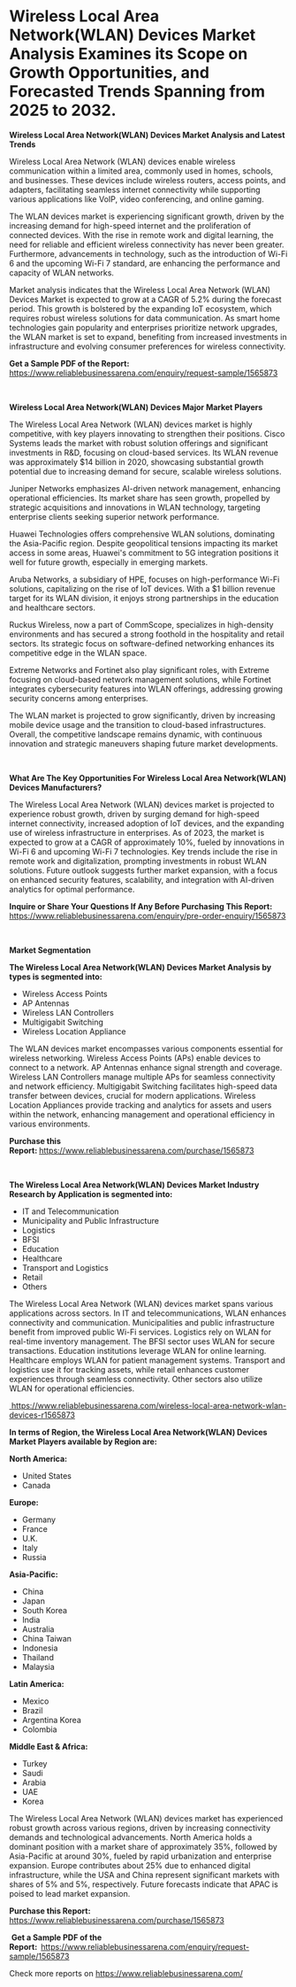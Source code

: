 <p><h1>Wireless Local Area Network(WLAN) Devices Market Analysis Examines its Scope on Growth Opportunities, and Forecasted Trends Spanning from 2025 to 2032.</h1></p><p><strong>Wireless Local Area Network(WLAN) Devices Market Analysis and Latest Trends</strong></p>
<p><p>Wireless Local Area Network (WLAN) devices enable wireless communication within a limited area, commonly used in homes, schools, and businesses. These devices include wireless routers, access points, and adapters, facilitating seamless internet connectivity while supporting various applications like VoIP, video conferencing, and online gaming. </p><p>The WLAN devices market is experiencing significant growth, driven by the increasing demand for high-speed internet and the proliferation of connected devices. With the rise in remote work and digital learning, the need for reliable and efficient wireless connectivity has never been greater. Furthermore, advancements in technology, such as the introduction of Wi-Fi 6 and the upcoming Wi-Fi 7 standard, are enhancing the performance and capacity of WLAN networks.</p><p>Market analysis indicates that the Wireless Local Area Network (WLAN) Devices Market is expected to grow at a CAGR of 5.2% during the forecast period. This growth is bolstered by the expanding IoT ecosystem, which requires robust wireless solutions for data communication. As smart home technologies gain popularity and enterprises prioritize network upgrades, the WLAN market is set to expand, benefiting from increased investments in infrastructure and evolving consumer preferences for wireless connectivity.</p></p>
<p><strong>Get a Sample PDF of the Report:&nbsp;</strong> <a href="https://www.reliablebusinessarena.com/enquiry/request-sample/1565873?utm_campaign=2337&utm_medium=2&utm_source=Github&utm_content=ia&utm_term=12022025&utm_id=wireless-local-area-networkwlan-devices">https://www.reliablebusinessarena.com/enquiry/request-sample/1565873</a></p>
<p>&nbsp;</p>
<p><strong>Wireless Local Area Network(WLAN) Devices Major Market Players</strong></p>
<p><p>The Wireless Local Area Network (WLAN) devices market is highly competitive, with key players innovating to strengthen their positions. Cisco Systems leads the market with robust solution offerings and significant investments in R&D, focusing on cloud-based services. Its WLAN revenue was approximately $14 billion in 2020, showcasing substantial growth potential due to increasing demand for secure, scalable wireless solutions.</p><p>Juniper Networks emphasizes AI-driven network management, enhancing operational efficiencies. Its market share has seen growth, propelled by strategic acquisitions and innovations in WLAN technology, targeting enterprise clients seeking superior network performance.</p><p>Huawei Technologies offers comprehensive WLAN solutions, dominating the Asia-Pacific region. Despite geopolitical tensions impacting its market access in some areas, Huawei's commitment to 5G integration positions it well for future growth, especially in emerging markets.</p><p>Aruba Networks, a subsidiary of HPE, focuses on high-performance Wi-Fi solutions, capitalizing on the rise of IoT devices. With a $1 billion revenue target for its WLAN division, it enjoys strong partnerships in the education and healthcare sectors.</p><p>Ruckus Wireless, now a part of CommScope, specializes in high-density environments and has secured a strong foothold in the hospitality and retail sectors. Its strategic focus on software-defined networking enhances its competitive edge in the WLAN space.</p><p>Extreme Networks and Fortinet also play significant roles, with Extreme focusing on cloud-based network management solutions, while Fortinet integrates cybersecurity features into WLAN offerings, addressing growing security concerns among enterprises.</p><p>The WLAN market is projected to grow significantly, driven by increasing mobile device usage and the transition to cloud-based infrastructures. Overall, the competitive landscape remains dynamic, with continuous innovation and strategic maneuvers shaping future market developments.</p></p>
<p>&nbsp;</p>
<p><strong>What Are The Key Opportunities For Wireless Local Area Network(WLAN) Devices Manufacturers?</strong></p>
<p><p>The Wireless Local Area Network (WLAN) devices market is projected to experience robust growth, driven by surging demand for high-speed internet connectivity, increased adoption of IoT devices, and the expanding use of wireless infrastructure in enterprises. As of 2023, the market is expected to grow at a CAGR of approximately 10%, fueled by innovations in Wi-Fi 6 and upcoming Wi-Fi 7 technologies. Key trends include the rise in remote work and digitalization, prompting investments in robust WLAN solutions. Future outlook suggests further market expansion, with a focus on enhanced security features, scalability, and integration with AI-driven analytics for optimal performance.</p></p>
<p><strong>Inquire or Share Your Questions If Any Before Purchasing This Report:</strong> <a href="https://www.reliablebusinessarena.com/enquiry/pre-order-enquiry/1565873?utm_campaign=2337&utm_medium=2&utm_source=Github&utm_content=ia&utm_term=12022025&utm_id=wireless-local-area-networkwlan-devices">https://www.reliablebusinessarena.com/enquiry/pre-order-enquiry/1565873</a></p>
<p>&nbsp;</p>
<p><strong>Market Segmentation</strong></p>
<p><strong>The Wireless Local Area Network(WLAN) Devices Market Analysis by types is segmented into:</strong></p>
<p><ul><li>Wireless Access Points</li><li>AP Antennas</li><li>Wireless LAN Controllers</li><li>Multigigabit Switching</li><li>Wireless Location Appliance</li></ul></p>
<p><p>The WLAN devices market encompasses various components essential for wireless networking. Wireless Access Points (APs) enable devices to connect to a network. AP Antennas enhance signal strength and coverage. Wireless LAN Controllers manage multiple APs for seamless connectivity and network efficiency. Multigigabit Switching facilitates high-speed data transfer between devices, crucial for modern applications. Wireless Location Appliances provide tracking and analytics for assets and users within the network, enhancing management and operational efficiency in various environments.</p></p>
<p><strong>Purchase this Report:&nbsp;</strong><a href="https://www.reliablebusinessarena.com/purchase/1565873?utm_campaign=2337&utm_medium=2&utm_source=Github&utm_content=ia&utm_term=12022025&utm_id=wireless-local-area-networkwlan-devices">https://www.reliablebusinessarena.com/purchase/1565873</a></p>
<p>&nbsp;</p>
<p><strong>The Wireless Local Area Network(WLAN) Devices Market Industry Research by Application is segmented into:</strong></p>
<p><ul><li>IT and Telecommunication</li><li>Municipality and Public Infrastructure</li><li>Logistics</li><li>BFSI</li><li>Education</li><li>Healthcare</li><li>Transport and Logistics</li><li>Retail</li><li>Others</li></ul></p>
<p><p>The Wireless Local Area Network (WLAN) devices market spans various applications across sectors. In IT and telecommunications, WLAN enhances connectivity and communication. Municipalities and public infrastructure benefit from improved public Wi-Fi services. Logistics rely on WLAN for real-time inventory management. The BFSI sector uses WLAN for secure transactions. Education institutions leverage WLAN for online learning. Healthcare employs WLAN for patient management systems. Transport and logistics use it for tracking assets, while retail enhances customer experiences through seamless connectivity. Other sectors also utilize WLAN for operational efficiencies.</p></p>
<p><a href="https://www.reliablebusinessarena.com/wireless-local-area-network-wlan-devices-r1565873?utm_campaign=2337&utm_medium=2&utm_source=Github&utm_content=ia&utm_term=12022025&utm_id=wireless-local-area-networkwlan-devices">&nbsp;https://www.reliablebusinessarena.com/wireless-local-area-network-wlan-devices-r1565873</a></p>
<p><strong>In terms of Region, the Wireless Local Area Network(WLAN) Devices Market Players available by Region are:</strong></p>
<p>
    <p> <strong> North America: </strong>
        <ul>
            <li>United States</li>
            <li>Canada</li>
        </ul>
        </p> 
    <p> <strong> Europe: </strong>
        <ul>
            <li>Germany</li>
            <li>France</li>
            <li>U.K.</li>
            <li>Italy</li>
            <li>Russia</li>
        </ul>
        </p> 
    <p> <strong> Asia-Pacific: </strong>
        <ul>
            <li>China</li>
            <li>Japan</li>
            <li>South Korea</li>
            <li>India</li>
            <li>Australia</li>
            <li>China Taiwan</li>
            <li>Indonesia</li>
            <li>Thailand</li>
            <li>Malaysia</li>
        </ul>
        </p> 
    <p> <strong> Latin America: </strong>
        <ul>
            <li>Mexico</li>
            <li>Brazil</li>
            <li>Argentina Korea</li>
            <li>Colombia</li>
        </ul>
        </p> 
    <p> <strong> Middle East & Africa: </strong>
        <ul>
            <li>Turkey</li>
            <li>Saudi</li>
            <li>Arabia</li>
            <li>UAE</li>
            <li>Korea</li>
        </ul>
    </p>
    </p>
<p><p>The Wireless Local Area Network (WLAN) devices market has experienced robust growth across various regions, driven by increasing connectivity demands and technological advancements. North America holds a dominant position with a market share of approximately 35%, followed by Asia-Pacific at around 30%, fueled by rapid urbanization and enterprise expansion. Europe contributes about 25% due to enhanced digital infrastructure, while the USA and China represent significant markets with shares of 5% and 5%, respectively. Future forecasts indicate that APAC is poised to lead market expansion.</p></p>
<p><strong>Purchase this Report: </strong><a href="https://www.reliablebusinessarena.com/purchase/1565873?utm_campaign=2337&utm_medium=2&utm_source=Github&utm_content=ia&utm_term=12022025&utm_id=wireless-local-area-networkwlan-devices">https://www.reliablebusinessarena.com/purchase/1565873</a></p>
<p>&nbsp;<strong>Get a Sample PDF of the Report:&nbsp;&nbsp;</strong><a href="https://www.reliablebusinessarena.com/enquiry/request-sample/1565873?utm_campaign=2337&utm_medium=2&utm_source=Github&utm_content=ia&utm_term=12022025&utm_id=wireless-local-area-networkwlan-devices">https://www.reliablebusinessarena.com/enquiry/request-sample/1565873</a></p>
<p><strong></strong></p>
<p>Check more reports on <a href="https://www.reliablebusinessarena.com/?utm_campaign=2337&utm_medium=2&utm_source=Github&utm_content=ia&utm_term=12022025&utm_id=wireless-local-area-networkwlan-devices">https://www.reliablebusinessarena.com/</a></p>